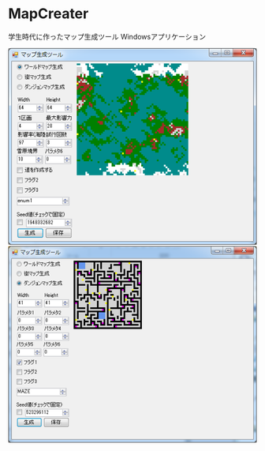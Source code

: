 # MapCreater
学生時代に作ったマップ生成ツール Windowsアプリケーション

![ワールドマップ](https://github.com/iwashihead/MapCreater/blob/master/thumnail.png?raw=true)  
![ダンジョンマップ](https://github.com/iwashihead/MapCreater/blob/master/thumnail1.png?raw=true)
